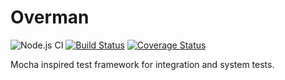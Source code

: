 # Overman

![Node.js CI](https://github.com/per-gron/overman/workflows/Node.js%20CI/badge.svg)
[![Build Status](https://travis-ci.org/pereckerdal/overman.svg?branch=master)](https://travis-ci.org/pereckerdal/overman)
[![Coverage Status](https://img.shields.io/coveralls/pereckerdal/overman.svg?style=flat)](https://coveralls.io/r/pereckerdal/overman?branch=coverage)

Mocha inspired test framework for integration and system tests.
